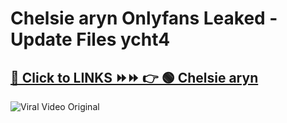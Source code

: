 
 # Chelsie aryn Onlyfans Leaked - Update Files ycht4

## <h2><a href="https://clipsfans.com/Chelsie_aryn&ref=git">🔗 Click to LINKS ⏩⏩ 👉 🟢 Chelsie aryn </a></h2>

<a href="https://clipsfans.com/Chelsie_aryn&ref=git" rel="nofollow" data-target="animated-image.originalLink"><img src="https://i.ibb.co.com/xMMVF88/686577567.gif" alt="Viral Video Original" style="max-width: 100%; display: inline-block;" data-target="animated-image.originalImage"></a>

